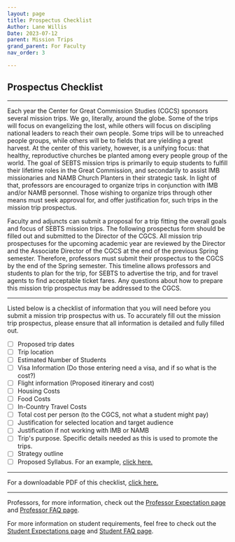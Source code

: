 ```yaml
---
layout: page
title: Prospectus Checklist
Author: Lane Willis
Date: 2023-07-12
parent: Mission Trips
grand_parent: For Faculty
nav_order: 3

---
```


## Prospectus Checklist

---

Each year the Center for Great Commission Studies (CGCS) sponsors several mission trips. We go, literally, around the globe. Some of the trips will focus on evangelizing the lost, while others will focus on discipling national leaders to reach their own people. Some trips will be to unreached people groups, while others will be to fields that are yielding a great harvest. At the center of this variety, however, is a unifying focus: that healthy, reproductive churches be planted among every people group of the world. The goal of SEBTS mission trips is primarily to equip students to fulfill their lifetime roles in the Great Commission, and secondarily to assist IMB missionaries and NAMB Church Planters in their strategic task. In light of that, professors are encouraged to organize trips in conjunction with IMB and/or NAMB personnel. Those wishing to organize trips through other means must seek approval for, and offer justification for, such trips in the mission trip prospectus.  

Faculty and adjuncts can submit a proposal for a trip fitting the overall goals and focus of SEBTS mission trips. The following prospectus form should be filled out and submitted to the Director of the CGCS. All mission trip prospectuses for the upcoming academic year are reviewed by the Director and the Associate Director of the CGCS at the end of the previous Spring semester. Therefore, professors must submit their prospectus to the CGCS by the end of the Spring semester. This timeline allows professors and students to plan for the trip, for SEBTS to advertise the trip, and for travel agents to find acceptable ticket fares. Any questions about how to prepare this mission trip prospectus may be addressed to the CGCS.

---

Listed below is a checklist of information that you will need before you submit a mission trip prospectus with us. To accurately fill out the mission trip prospectus, please ensure that all information is detailed and fully filled out.

- [ ] Proposed trip dates
- [ ] Trip location
- [ ] Estimated Number of Students
- [ ] Visa Information (Do those entering need a visa, and if so what is the cost?)
- [ ] Flight information (Proposed itinerary and cost)
- [ ] Housing Costs
- [ ] Food Costs
- [ ] In-Country Travel Costs
- [ ] Total cost per person (to the CGCS, not what a student might pay)
- [ ] Justification for selected location and target audience
- [ ] Justification if not working with IMB or NAMB
- [ ] Trip's purpose. Specific details needed as this is used to promote the trips.
- [ ] Strategy outline
- [ ] Proposed Syllabus. For an example, [click here.](/missions-center/files/Mission%20Trip%20Syllabus%20Template.pdf)

---

For a downloadable PDF of this checklist, [click here.](/files/)

---

Professors, for more information, check out the [Professor Expectation page](/missions-center/for-faculty/mission-trips-faculty/professor-expectations.html) and [Professor FAQ page](/missions-center/for-faculty/mission-trips-faculty/professor-faq.html).

For more information on student requirements, feel free to check out the [Student Expectations page](/missions-center/for-students/mission-trips/student-expectations.html) and [Student FAQ page](/missions-center/for-students/mission-trips/student-faq.html).
